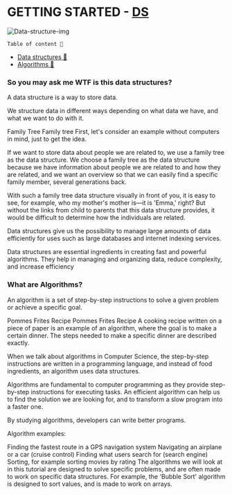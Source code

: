 # GETTING STARTED - [DS](#so-you-may-ask-me-wtf-is-this-data-structures)

![Data-structure-img](/ds-thambline.png)

`Table of content 🧩`

- [Data structures 🗼](#so-you-may-ask-me-wtf-is-this-data-structures)
- [Algorithms 🎲](#what-are-algorithms)

### So you may ask me WTF is this data structures?

A data structure is a way to store data.

We structure data in different ways depending on what data we have, and what we want to do with it.

Family Tree
Family tree
First, let's consider an example without computers in mind, just to get the idea.

If we want to store data about people we are related to, we use a family tree as the data structure. We choose a family tree as the data structure because we have information about people we are related to and how they are related, and we want an overview so that we can easily find a specific family member, several generations back.

With such a family tree data structure visually in front of you, it is easy to see, for example, who my mother's mother is—it is 'Emma,' right? But without the links from child to parents that this data structure provides, it would be difficult to determine how the individuals are related.

Data structures give us the possibility to manage large amounts of data efficiently for uses such as large databases and internet indexing services.

Data structures are essential ingredients in creating fast and powerful algorithms. They help in managing and organizing data, reduce complexity, and increase efficiency

### What are Algorithms?

An algorithm is a set of step-by-step instructions to solve a given problem or achieve a specific goal.

Pommes Frites Recipe
Pommes Frites Recipe
A cooking recipe written on a piece of paper is an example of an algorithm, where the goal is to make a certain dinner. The steps needed to make a specific dinner are described exactly.

When we talk about algorithms in Computer Science, the step-by-step instructions are written in a programming language, and instead of food ingredients, an algorithm uses data structures.

Algorithms are fundamental to computer programming as they provide step-by-step instructions for executing tasks. An efficient algorithm can help us to find the solution we are looking for, and to transform a slow program into a faster one.

By studying algorithms, developers can write better programs.

Algorithm examples:

Finding the fastest route in a GPS navigation system
Navigating an airplane or a car (cruise control)
Finding what users search for (search engine)
Sorting, for example sorting movies by rating
The algorithms we will look at in this tutorial are designed to solve specific problems, and are often made to work on specific data structures. For example, the 'Bubble Sort' algorithm is designed to sort values, and is made to work on arrays.
